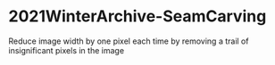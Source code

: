 # 2021WinterArchive-SeamCarving
Reduce image width by one pixel each time by removing a trail of insignificant pixels in the image
